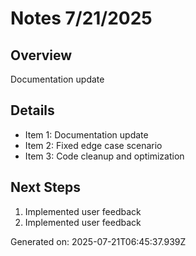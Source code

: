 # Notes 7/21/2025

## Overview
Documentation update

## Details
- Item 1: Documentation update
- Item 2: Fixed edge case scenario
- Item 3: Code cleanup and optimization

## Next Steps
1. Implemented user feedback
2. Implemented user feedback

Generated on: 2025-07-21T06:45:37.939Z
